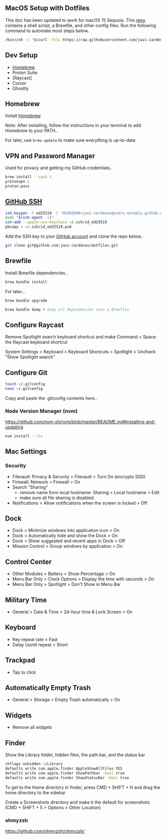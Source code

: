 ## MacOS Setup with Dotfiles

This doc has been updated to work for macOS 15 Sequoia. This [repo](https://github.com/javi-cardenas/.dotfiles) contains a shell script, a Brewfile, and other config files. Run the following command to automate most steps below.

```sh
/bin/zsh -c "$(curl -fsSL https://raw.githubusercontent.com/javi-cardenas/dotfiles/main/install.sh)"
```

## Dev Setup

- [Homebrew](#homebrew)
- Proton Suite
- [Raycast]
- Cursor
- Ghostty

## Homebrew

Install [Homebrew](https://brew.sh/)

Note: After installing, follow the instructions in your terminal to add Homebrew to your PATH..

For later, use `brew update` to make sure everything is up-to-date

## VPN and Password Manager

Used for privacy and getting my GitHub credentials..

```sh
brew install --cask \
protonvpn \
proton-pass
```

## [GitHub SSH](https://docs.github.com/en/authentication/connecting-to-github-with-ssh/generating-a-new-ssh-key-and-adding-it-to-the-ssh-agent)

```sh
ssh-keygen -t ed25519 -C "85462046+javi-cardenas@users.noreply.github.com"
eval "$(ssh-agent -s)"
ssh-add --apple-use-keychain ~/.ssh/id_ed25519
pbcopy < ~/.ssh/id_ed25519.pub
```

Add the SSH key to your [GitHub account](https://docs.github.com/en/authentication/connecting-to-github-with-ssh/adding-a-new-ssh-key-to-your-github-account) and clone the repo below..

```sh
git clone git@github.com:javi-cardenas/dotfiles.git
```

## Brewfile

Install Brewfile dependencies..

```sh
brew bundle install
```

For later...

```sh
brew bundle upgrade
```

```sh
brew bundle dump # dump all dependencies into a Brewfile
```

## Configure Raycast
Remove Spotlight search keyboard shortcut and make Command + Space the Raycast keyboard shortcut

System Settings > Keyboard > Keyboard Shortcuts > Spotlight > Uncheck "Show Spotlight search"

## Configure Git

```sh
touch ~/.gitconfig
nano ~/.gitconfig
```
Copy and paste the .gitconfig contents here..

### Node Version Manager (nvm)
https://github.com/nvm-sh/nvm/blob/master/README.md#installing-and-updating

```sh
nvm install --lts
```

## Mac Settings
### Security
- Filevault: Privacy & Security > Filevault > Turn On (encrypts SSD)
- Firewall: Network > Firewall > On
- Search "Sharing"
    - remove name from local hostname: Sharing > Local hostname > Edit
    - make sure all file sharing is disabled
- Notifications > Allow notifications when the screen is locked > Off

## Dock
- Dock > Minimize windows into application icon > On
- Dock > Automatically hide and show the Dock > On
- Dock > Show suggested and recent apps in Dock > Off
- Mission Control > Group windows by application > On

## Control Center
- Other Modules > Battery > Show Percentage > On
- Menu Bar Only > Clock Options > Display the time with seconds > On
- Menu Bar Only > Spotlight > Don't Show in Menu Bar

## Military Time
- General > Date & Time > 24-hour time & Lock Screen > On

## Keyboard
- Key repeat rate > Fast
- Delay Uuntil repeat > Short

## Trackpad
- Tap to click

## Automatically Empty Trash
- General > Storage > Empty Trash automatically > On

## Widgets
- Remove all widgets

## Finder

Show the Library folder, hidden files, the path bar, and the status bar

```sh
chflags nohidden ~/Library
defaults write com.apple.finder AppleShowAllFiles YES
defaults write com.apple.finder ShowPathbar -bool true
defaults write com.apple.finder ShowStatusBar -bool true
```

To get to the Home directory in finder, press CMD + SHIFT + H and drag the home directory to the sidebar

Create a Screenshots directory and make it the default for screenshots (CMD + SHIFT + 5 > Options > Other Location)

### ohmyzsh
https://github.com/ohmyzsh/ohmyzsh/
